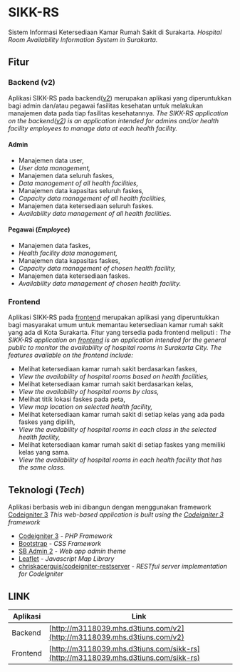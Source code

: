 # SIKK-RS
Sistem Informasi Ketersediaan Kamar Rumah Sakit di Surakarta.
_Hospital Room Availability Information System in Surakarta._

## Fitur
### Backend (v2)
Aplikasi SIKK-RS pada backend([v2](https://gitd3ti.vokasi.uns.ac.id/ibnudn/m3118039-webapps/-/tree/main/v2)) merupakan aplikasi yang diperuntukkan bagi admin dan/atau pegawai fasilitas kesehatan untuk melakukan manajemen data pada tiap fasilitas kesehatannya.
_The SIKK-RS application on the backend([v2](https://gitd3ti.vokasi.uns.ac.id/ibnudn/m3118039-webapps/-/tree/main/v2)) is an application intended for admins and/or health facility employees to manage data at each health facility._
#### Admin
- Manajemen data user,
- _User data management,_
- Manajemen data seluruh faskes,
- _Data management of all health facilities,_
- Manajemen data kapasitas seluruh faskes,
- _Capacity data management of all health facilities,_
- Manajemen data ketersediaan seluruh faskes.
- _Availability data management of all health facilities._
#### Pegawai (_Employee_)
- Manajemen data faskes,
- _Health facility data management,_
- Manajemen data kapasitas faskes,
- _Capacity data management of chosen health facility,_
- Manajemen data ketersediaan faskes.
- _Availability data management of chosen health facility._

### Frontend
Aplikasi SIKK-RS pada [frontend](https://gitd3ti.vokasi.uns.ac.id/ibnudn/m3118039-webapps/-/tree/main/sikk-rs) merupakan aplikasi yang diperuntukkan bagi masyarakat umum untuk memantau ketersediaan kamar rumah sakit yang ada di Kota Surakarta. Fitur yang tersedia pada frontend meliputi :
_The SIKK-RS application on [frontend](https://gitd3ti.vokasi.uns.ac.id/ibnudn/m3118039-webapps/-/tree/main/sikk-rs) is an application intended for the general public to monitor the availability of hospital rooms in Surakarta City. The features available on the frontend include:_
- Melihat ketersediaan kamar rumah sakit berdasarkan faskes,
- _View the availability of hospital rooms based on health facilities,_
- Melihat ketersediaan kamar rumah sakit berdasarkan kelas,
- _View the availability of hospital rooms by class,_
- Melihat titik lokasi faskes pada peta,
- _View map location on selected health facility,_
- Melihat ketersediaan kamar rumah sakit di setiap kelas yang ada pada faskes yang dipilih,
- _View the availability of hospital rooms in each class in the selected health facility,_
- Melihat ketersediaan kamar rumah sakit di setiap faskes yang memiliki kelas yang sama.
- _View the availability of hospital rooms in each health facility that has the same class._

## Teknologi (_Tech_)
Aplikasi berbasis web ini dibangun dengan menggunakan framework [Codeigniter 3](https://www.codeigniter.com/)
_This web-based application is built using the [Codeigniter 3](https://www.codeigniter.com/) framework_
- [Codeigniter 3](https://www.codeigniter.com/) - _PHP Framework_
- [Bootstrap](https://getbootstrap.com/) - _CSS Framework_
- [SB Admin 2](https://startbootstrap.com/theme/sb-admin-2) - _Web app admin theme_
- [Leaflet](https://leafletjs.com/) - _Javascript Map Library_
- [chriskacerguis/codeigniter-restserver](https://github.com/chriskacerguis/codeigniter-restserver) - _RESTful server implementation for CodeIgniter_

## LINK
| Aplikasi | Link |
| ------ | ------ |
| Backend | [http://m3118039.mhs.d3tiuns.com/v2](http://m3118039.mhs.d3tiuns.com/v2) |
| Frontend | [http://m3118039.mhs.d3tiuns.com/sikk-rs](http://m3118039.mhs.d3tiuns.com/sikk-rs) |
